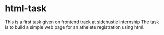# html-task
This is a first task given on frontend track at sidehustle internship
The task is to build a simple web page for an athelete registration using html.
